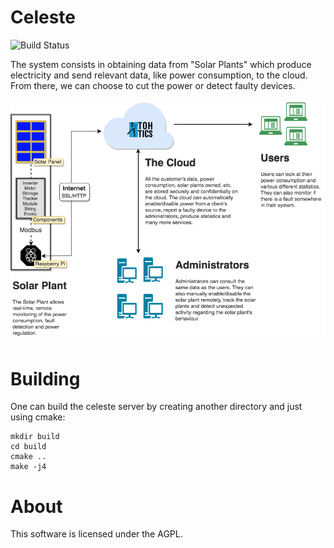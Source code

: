 # Celeste
![Build Status](https://travis-ci.org/carlosb/celeste.svg?branch=master)

The system consists in obtaining data from "Solar Plants" which produce electricity
and send relevant data, like power consumption, to the cloud. From there, we can
choose to cut the power or detect faulty devices.

![diagram](diagrams/SolarPanels.png)

# Building
One can build the celeste server by creating another directory and just using cmake:
````
mkdir build
cd build
cmake ..
make -j4
````

# About
This software is licensed under the AGPL.

